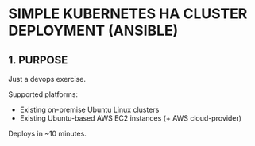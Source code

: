 SIMPLE KUBERNETES HA CLUSTER DEPLOYMENT (ANSIBLE)
=================================================

## 1. PURPOSE

Just a devops exercise.

Supported platforms:
- Existing on-premise Ubuntu Linux clusters
- Existing Ubuntu-based AWS EC2 instances (+ AWS cloud-provider)

Deploys in ~10 minutes.
